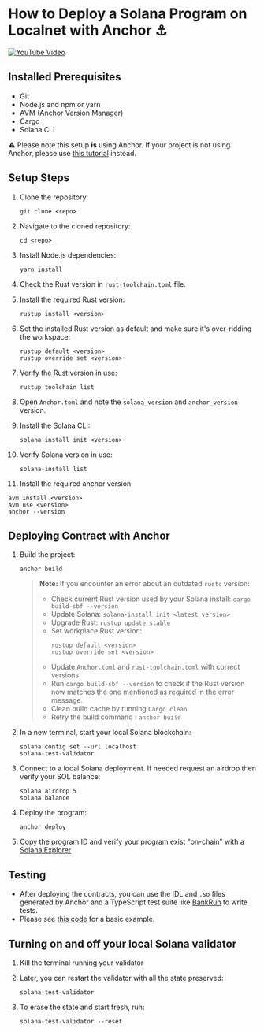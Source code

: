 # How to Deploy a Solana Program on Localnet with Anchor ⚓    

[![YouTube Video](https://img.youtube.com/vi/J6oSNwncw8o/0.jpg)](https://www.youtube.com/watch?v=J6oSNwncw8o)


## Installed Prerequisites

- Git 
- Node.js and npm or yarn
- AVM (Anchor Version Manager)
- Cargo
- Solana CLI

⚠️ Please note this setup **is** using Anchor. If your project is not using Anchor, please use [this tutorial](https://github.com/hvbr1s/solana_tutorials/blob/main/DEPLOY_NO_ANCHOR.md) instead.

## Setup Steps

1. Clone the repository:
   ```
   git clone <repo>
   ```

2. Navigate to the cloned repository:
   ```
   cd <repo>
   ```
3. Install Node.js dependencies:
   ```
   yarn install
   ```

4. Check the Rust version in `rust-toolchain.toml` file.

5. Install the required Rust version:
   ```
   rustup install <version>
   ```

6. Set the installed Rust version as default and make sure it's over-ridding the workspace:
   ```
   rustup default <version>
   rustup override set <version>
   ```

7. Verify the Rust version in use:
   ```
   rustup toolchain list
   ```

8. Open `Anchor.toml` and note the `solana_version` and `anchor_version` version.

9. Install the Solana CLI:
    ```
    solana-install init <version>
    ```

10. Verify Solana version in use:
    ```
    solana-install list
    ```

11. Install the required anchor version

```
avm install <version>
avm use <version>
anchor --version
```

## Deploying Contract with Anchor

1. Build the project:
   ```
   anchor build
   ```

   > **Note:** If you encounter an error about an outdated `rustc` version:
   > - Check current Rust version used by your Solana install: `cargo build-sbf --version` 
   > - Update Solana: `solana-install init <latest_version>`
   > - Upgrade Rust: `rustup update stable`
   > - Set workplace Rust version: 
   >   ```
   >   rustup default <version>
   >   rustup override set <version>
   >   ```
   > - Update `Anchor.toml` and `rust-toolchain.toml` with correct versions
   > - Run `cargo build-sbf --version` to check if the Rust version now matches the one mentioned as required in the error message.
   > - Clean build cache by running `Cargo clean`
   > - Retry the build command : `anchor build`

2. In a new terminal, start your local Solana blockchain:

   ```
   solana config set --url localhost
   solana-test-validator
   ```
   
3. Connect to a local Solana deployment. If needed request an airdrop then verify your SOL balance:
   ```
   solana airdrop 5
   solana balance
   ```

4. Deploy the program:
   ```
   anchor deploy
   ```
5. Copy the program ID and verify your program exist "on-chain" with a [Solana Explorer](https://explorer.solana.com/?cluster=custom&customUrl=http%3A%2F%2Flocalhost%3A8899)


## Testing

- After deploying the contracts, you can use the IDL and `.so` files generated by Anchor and a TypeScript test suite like [BankRun](https://www.youtube.com/watch?v=2DVudyfP5bQ) to write tests.
- Please see [this code](https://github.com/hvbr1s/solana_tutorials/blob/main/bankrun/test/minimal.test.ts) for a basic example.

## Turning on and off your local Solana validator

1. Kill the terminal running your validator
2. Later, you can restart the validator with all the state preserved:

   ```
   solana-test-validator
   ```

3. To erase the state and start fresh, run:

   ```
   solana-test-validator --reset
   ```
